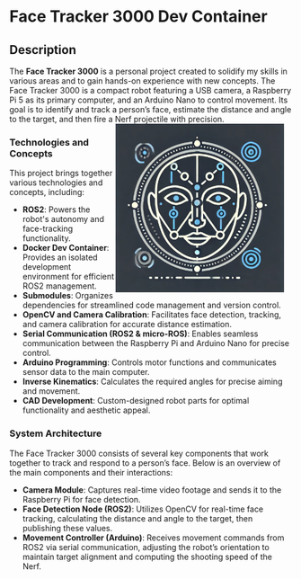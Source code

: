 # Face Tracker 3000 Dev Container
## Description
The **Face Tracker 3000** is a personal project created to solidify my skills in various areas and to gain hands-on experience with new concepts. The Face Tracker 3000 is a compact robot featuring a USB camera, a Raspberry Pi 5 as its primary computer, and an Arduino Nano to control movement. Its goal is to identify and track a person’s face, estimate the distance and angle to the target, and then fire a Nerf projectile with precision. <img src="face_tracker_3000_logo.webp" alt="Logo" align="right" width="300" style="margin-right: 15px;"/>
### Technologies and Concepts
This project brings together various technologies and concepts, including:

- **ROS2**: Powers the robot's autonomy and face-tracking functionality.
- **Docker Dev Container**: Provides an isolated development environment for efficient ROS2 management.
- **Submodules**: Organizes dependencies for streamlined code management and version control.
- **OpenCV and Camera Calibration**: Facilitates face detection, tracking, and camera calibration for accurate distance estimation.
- **Serial Communication (ROS2 & micro-ROS)**: Enables seamless communication between the Raspberry Pi and Arduino Nano for precise control.
- **Arduino Programming**: Controls motor functions and communicates sensor data to the main computer.
- **Inverse Kinematics**: Calculates the required angles for precise aiming and movement.
- **CAD Development**: Custom-designed robot parts for optimal functionality and aesthetic appeal.

### System Architecture
The Face Tracker 3000 consists of several key components that work together to track and respond to a person’s face. Below is an overview of the main components and their interactions:

- **Camera Module**: Captures real-time video footage and sends it to the Raspberry Pi for face detection.
- **Face Detection Node (ROS2)**: Utilizes OpenCV for real-time face tracking, calculating the distance and angle to the target, then publishing these values.
- **Movement Controller (Arduino)**: Receives movement commands from ROS2 via serial communication, adjusting the robot’s orientation to maintain target alignment and computing the shooting speed of the Nerf.


